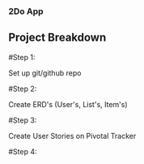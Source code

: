 ### 2Do App

## Project Breakdown

#Step 1:

Set up git/github repo

#Step 2:

Create ERD's (User's, List's, Item's)

#Step 3:

Create User Stories on Pivotal Tracker

#Step 4:


